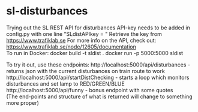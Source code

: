 # sl-disturbances
Trying out the SL REST API for disturbances
API-key needs to be added in config.py with one line "SLdistAPIkey = <YOUR-API-KEY>"
Retrieve the key from https://www.trafiklab.se
For more info on the API, check out: https://www.trafiklab.se/node/12605/documentation
\
To run in Docker:
docker build -t sldist . 
docker run -p 5000:5000 sldist 
  
To try it out, use these endpoints:
  http://localhost:5000/api/disturbances - returns json with the current disturbances on train route to work
  http://localhost:5000/api/startDistChecking - starts a loop which monitors disturbances and set lamp to RED/GREEN/BLUE
  http://localhost:5000/api/funny - bonus endpoint with some quotes
\
(The end-points and structure of what is returned will change to something more proper)
